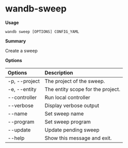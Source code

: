 # wandb-sweep

**Usage**

`wandb sweep [OPTIONS] CONFIG_YAML`

**Summary**

Create a sweep

**Options**

| **Options** | **Description** |
| :--- | :--- |
| -p, --project | The project of the sweep. |
| -e, --entity | The entity scope for the project. |
| --controller | Run local controller |
| --verbose | Display verbose output |
| --name | Set sweep name |
| --program | Set sweep program |
| --update | Update pending sweep |
| --help | Show this message and exit. |

